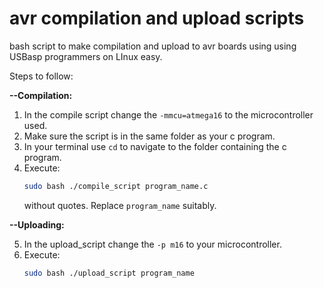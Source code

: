 # avr compilation and upload scripts
bash script to make compilation and upload to avr boards using using USBasp programmers on LInux easy.

Steps to follow:
 
 **--Compilation:**
1. In the compile script change the ```-mmcu=atmega16``` to the microcontroller used.
2. Make sure the script is in the same folder as your c program.
3. In your terminal use ```cd``` to navigate to the folder containing the c program.
4. Execute:
    ``` bash 
    sudo bash ./compile_script program_name.c
     ``` 
    without quotes. Replace ```program_name``` suitably.
    
    
 
 
 
 **--Uploading:** 
 
5. In the upload_script change the ```-p m16``` to your microcontroller.
6. Execute:
    ```bash
    sudo bash ./upload_script program_name
    ```
